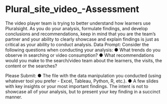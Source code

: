 # Plural_site_video_-Assessment
The video player team is trying to better understand how learners use Pluralsight. As you do your analysis, formulate findings, and develop conclusions and recommendations, keep in mind that you are the team’s partner and your ability to clearly showcase and explain findings is just as critical as your ability to conduct analysis. 
Data Prompt:
Consider the following questions when conducting your analysis:
●	What trends do you observe in searching or video consumption?
●	What recommendations would you make to the search/video team about the learners, the visits, the content or the searches?

Please Submit:
●	The file with the data manipulation you conducted (using whatever tool you prefer - Excel, Tableau, Python, R, etc.).
●	A few slides with key insights or your most important findings. The intent is not to showcase all of your analysis, but to present your key finding in a succinct manner.
